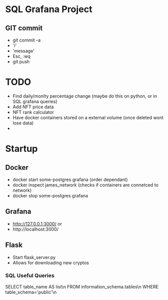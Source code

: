 # SQL Grafana Project

## GIT commit

- git commit -a 
- 'i'
- 'message'
- Esc, :wq
- git push

# TODO
- Find daily/monlty percentage change (maybe do this on python, or in SQL grafana queries)
- Add NFT price data
- NFT rank calculator
- Have docker containers stored on a external volume (once deleted wont lose data)
- 

# Startup
## Docker
- docker start some-postgres grafana (order dependant)
- docker inspect james_network (checks if containers are connetced to network)
- docker stop some-postgres grafana

## Grafana
- http://127.0.0.1:3000/
or
- http://localhost:3000/

## Flask
- Start flask_server.py
- Allows for downloading new cryptos

### SQL Useful Queries
SELECT table_name AS list\n
FROM information_schema.tables\n
WHERE table_schema='public'\n